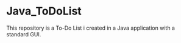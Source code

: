 # Java_ToDoList
This repository is a To-Do List i created in a Java application with a standard GUI.  
